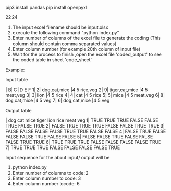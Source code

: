 pip3 install pandas
pip install openpyxl

22 24

1) The input excel filename should be input.xlsx
2) execute the following command "python index.py"
3) Enter number of columns of the excel file to generate the coding (This column should contain comma separated values)
4) Enter column number (for example 20th column of input file)
5) Wait for the process to finish ,open the excel file 'coded_output' to see the coded table in sheet 'code_sheet'

Example: 

Input table

 |    B|       C               |D    E   F
1|    2|      dog,cat,mice     |4    5   rice,veg
2|    9|     tiger,cat,mice    |4    5   meat,veg
3|    3|      lion             |4    5   rice
4|    4|      cat              |4    5   rice
5|    5|     mice              |4    5   meat,veg
6|    8|     dog,cat,mice      |4    5   veg
7|    6|      dog,cat,mice     |4    5   veg

Output table 

 | dog    cat    mice   tiger   lion    rice   meat    veg
1| TRUE   TRUE   TRUE   FALSE   FALSE   TRUE   FALSE    TRUE
2| FALSE  TRUE   TRUE   TRUE   FALSE   FALSE   TRUE     TRUE
3| FALSE  FALSE  FALSE  FALSE  TRUE   TRUE    FALSE    FALSE
4| FALSE  TRUE   FALSE  FALSE  FALSE   TRUE   FALSE     FALSE
5| FALSE  FALSE  TRUE   FALSE  FALSE  FALSE    TRUE     TRUE
6| TRUE    TRUE  TRUE   FALSE  FALSE  FALSE   FALSE     TRUE
7| TRUE    TRUE  TRUE   FALSE  FALSE  FALSE   FALSE     TRUE

Input sequence for the about input/ output will be
1) python index.py
2) Enter number of columns to code: 2
3) Enter column number to code: 3
4) Enter column number tocode: 6

